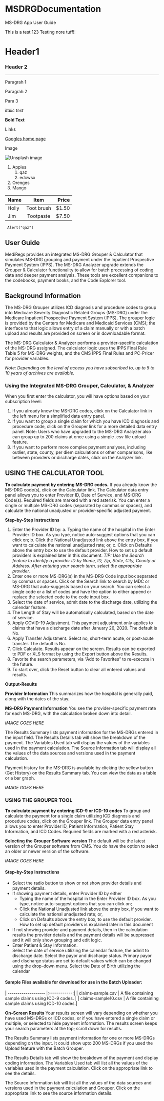 # MSDRGDocumentation

MS-DRG App User Guide

This is a test 123
Testing nore tuff!!


# Header1
### Header 2
---

Paragrah 1

Paragrah 2

Para 3

_italic text_

__Bold Text__


Links

[Googles home page](https://google.com)

Image

![Unsplash image](https://unsplash.com/photos/GkS6GPZC5dk "unsplahx")


1. Apples
    1. qaz
    2. edcwsx
2. Orenges
3. Mango


| Name        | Item         | Price  |
| ----------- |:------------:| ------:|
| Holly       | Toot  brush  | $1.50  |
| Jim         | Tootpaste    | $7.50  |



```
 Alert("qaz")

```

## User Guide
MediRegs provides an integrated MS-DRG Grouper & Calculator that  simulates MS-DRG grouping and payment under the Inpatient Prospective Payment System (IPPS). The MS-DRG Analyzer upgrade extends the Grouper & Calculator functionality  to allow for batch processing of coding data and deeper payment analysis. These tools are excellent companions to the codebooks, payment books, and the Code Explorer tool.

## Background Information
The MS-DRG Grouper utilizes ICD diagnosis and procedure codes to group into Medicare Severity Diagnostic Related Groups (MS-DRG) under the Medicare Inpatient Prospective Payment System (IPPS). The grouper logic is provided by the Centers for Medicare and Medicaid Services (CMS); the interface to that logic allows entry of a claim manually or with a batch upload and results are provided on screen or in downloadable format.

The MS-DRG Calculator & Analyzer performs a provider-specific calculation of the MS-DRG assigned. The calculator logic uses the IPPS Final Rule Table 5 for MS-DRG weights, and the CMS IPPS Final Rules and PC-Pricer for provider variables.

_Note: Depending on the level of access you have subscribed to, up to 5 to 10 years of archives are available._


### Using the Integrated MS-DRG Grouper, Calculator, & Analyzer
When you first enter the calculator, you will have options based on your subscription level:
1. If you already know the MS-DRG codes, click on the Calculator link in the left menu for a simplified data entry panel.
2. If you want to group a single claim for which you have ICD diagnosis and procedure code, click on the Grouper link for a more detailed data entry panel.
Note: Users who have upgraded to the MS-DRG Analyzer also can group up to 200 claims at once using a simple .csv file upload feature.
3. If you want to perform more complex payment analyses, including outlier, state, county, per diem calculations or other comparisons, like between providers or discharge dates, click on the Analyzer link. 


## USING THE CALCULATOR TOOL

__To calculate payment by entering MS-DRG codes.__
If you already know the MS-DRG code(s), click on the Calculator link. The Calculator data entry panel allows you to enter Provider ID, Date of Service, and MS-DRG Code(s). Required fields are marked with a red asterisk. You can enter a single or multiple MS-DRG codes (separated by commas or spaces), and calculate the national unadjusted or provider-specific adjusted payment.

__Step-by-Step Instructions__

1. Enter the Provider ID by:
a. Typing the name of the hospital in the Enter Provider ID box. As you type, notice auto-suggest options that you can click on;
b. Click the National Unadjusted link above the entry box, if you want to calculate the national unadjusted rate; or,
c. Click on Defaults above the entry box to use the default provider. How to set up default providers is explained later in this document.
_TIP: Use the Search feature to identify a provider ID by Name, ID, Zip, State, City, County or Address. After entering your search term, select the appropriate provider._
2. Enter one or more MS-DRG(s) in the MS-DRG Code input box separated by commas or spaces. Click on the Search link to search by MDC or MS-DRG that auto-suggests based on your search. You can select a single code or a list of codes and have the option to either append or replace the selected code to the code input box.
3. Select the date of service, admit date to the discharge date, utilizing the calendar feature.
4. The Length of Stay will be automatically calculated, based on the date of service.
5. Apply COVID-19 Adjustment. This payment adjustment only applies to claims that have a discharge date after January 26, 2020. The default is No.
6. Apply Transfer Adjustment. Select no, short-term acute, or post-acute transfer. The default is No.
7. Click Calculate. Results appear on the screen. Results can be exported to PDF or XLS format by using the Export button above the Results.
8. Favorite the search parameters, via “Add to Favorites” to re-execute in the future.
9. To start over, click the Reset button to clear all entered values and results.

__Output-Results__

__Provider Information__
This summarizes how the hospital is generally paid, along with the dates of the stay.

__MS-DRG Payment Information__
You see the provider-specific payment rate for each MS-DRG, with the calculation broken down into detail.

_IMAGE GOES HERE_

The Results Summary lists payment information for the MS-DRGs entered in the input field. 
The Results Details tab will show the breakdown of the payment.
The Variables Used tab will display the values of the variables used in the payment calculation.
The Source Information tab will display all the values of the data sources and versions used in the payment calculation.

Payment history for the MS-DRG is available by clicking the yellow button (Get History) on the Results Summary tab. You can view the data as a table or a bar graph.

_IMAGE GOES HERE_


### USING THE GROUPER TOOL

__To calculate payment by entering ICD-9 or ICD-10 codes__
To group and calculate the payment for a single claim utilizing ICD diagnosis and procedure codes, click on the Grouper link. The Grouper data entry panel allows you to enter Provider ID, Patient Information, Patient Stay Information, and ICD Codes. Required fields are marked with a red asterisk.

__Selecting the Grouper Software version__
The default will be the latest version of the Grouper software from CMS. You do have the option to select an older or newer version of the software. 

_IMAGE GOES HERE_


#### Step-by-Step Instructions

- Select the radio button to show or not show provider details and payment details.
- If showing payment details, enter Provider ID by either
  - Typing the name of the hospital in the Enter Provider ID box. As you type, notice auto-suggest options that you can click on;
  - Click the National Unadjusted link above the entry box, if you want to calculate the national unadjusted rate; or,
  - Click on Defaults above the entry box, to use the default provider. How to set up default providers is explained later in this document
- If not showing provider and payment details, then in the calculation results the provider details and the payment details will be suppressed and it will only show grouping and edit logic.
- Enter Patient & Stay Information.  
Select the date of service utilizing the calendar feature, the admit to discharge date.  Select the payor and discharge status.  Primary payor and discharge status are set to default values which can be changed using the drop-down menu.  Select the Date of Birth utilizing the calendar 

#### Sample Files available for download for use in the Batch Uploader:


| ------------------- |:------------:| 
| claims-sample.csv   | A file containing sample claims using ICD-9 codes. |
| claims-sample10.csv | A file containing sample claims using ICD-10 codes.|
 
__On-Screen Results__
Your results screen will vary depending on whether you have used MS-DRGs or ICD codes, or if you have entered a single claim or multiple, or selected to hide payment information. The results screen keeps your search parameters at the top; scroll down for results.

The Results Summary lists payment information for one or more MS-DRGs depending on the input. It could show upto 200 MS-DRGs if you used the Upload feature with the Batch Grouper.

The Results Details tab will show the breakdown of the payment and display coding information.
The Variables Used tab will list all the values of the variables used in the payment calculation. Click on the appropriate link to see the details.

The Source Information tab will list all the values of the data sources and versions used in the payment calculation and Grouper. Click on the appropriate link to see the source information details.



